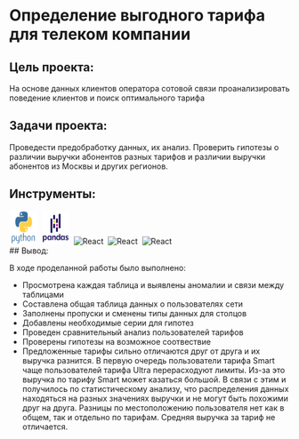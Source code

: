 # Определение выгодного тарифа для телеком компании
## Цель проекта:
На основе данных клиентов оператора сотовой связи проанализировать поведение клиентов и поиск оптимального тарифа
## Задачи проекта:
Проведести предобработку данных, их анализ. Проверить гипотезы о различии выручки абонентов разных тарифов и различии выручки абонентов из Москвы и других регионов.
## Инструменты:
<div>
  <img src="https://github.com/devicons/devicon/blob/master/icons/python/python-original-wordmark.svg" title="React" alt="React" width="50" height="60"/>&nbsp;
  <img src="https://github.com/devicons/devicon/blob/master/icons/pandas/pandas-original-wordmark.svg" title="React" alt="React" width="50" height="60"/>&nbsp;
  <img src="https://raw.githubusercontent.com/whitead/skunk/main/tests/skunk.svg" title="React" alt="React" width="50" height="60"/>&nbsp;
  <img src="https://github.com/numpy/numpy/blob/main/branding/logo/primary/numpylogo.svg" title="React" alt="React" width="50" height="60"/>&nbsp;
  <img src="https://github.com/valohai/ml-logos/blob/master/scipy.svg" title="React" alt="React" width="50" height="60"/>&nbsp;
</div>
## Вывод:

В ходе проделанной работы было выполнено:
- Просмотрена каждая таблица и выявлены аномалии и связи между таблицами
- Составлена общая таблица данных о пользователях сети
- Заполнены пропуски и сменены типы данных для столцов
- Добавлены необходимые серии для гипотез
- Проведен сравнительный анализ пользователей тарифов
- Проверены гипотезы на возможное соотвествие
- Предложенные тарифы сильно отличаются друг от друга и их выручка разнится. В первую очередь пользователи тарифа Smart чаще пользователей тарифа Ultra перерасходуют лимиты.
   Из-за это выручка по тарифу Smart может казаться большой.
В связи с этим и получилось по статистическому анализу, что распределения данных находяться на разных значениях выручки и не могут быть похожими друг на друга.
Разницы по местоположению пользователя нет как в общем, так и отдельно по тарифам. Средняя выручка за тариф не отличается.
